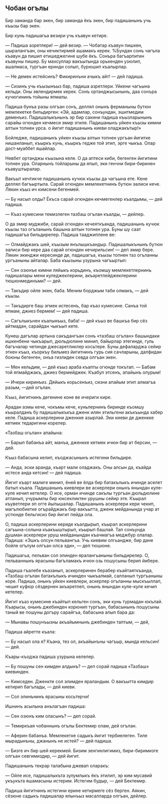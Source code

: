 ## Чобан огълы

Бир заманда бар экен, бир заманда ёкъ экен, бир падишанынъ учь къызы бар экен.

Бир кунь падишагьа везири учь къавун кетире.

— Падиша азретлери! — дей везир. — Чобатар къавун пишкен, шыралангъан, оны кечиктирмей ашамакъ керек.
%Бундан сонъ чaгъла къавун да пишип етишеджегине шубе ёкъ.
Сонъра багъарпитин къавуны пишер.
Бу махсуллар вакъытында орькенден узюлип, ашалмаса, тургъан ериндн солып, бурюшип къалырлар.

— Не демек истейсинъ?
Фикиринъни ачыкъ айт! — дей падиша.

— Сизинъ учь къызынъыз бар, падиша азретлери.
Уйкени чагъына кельди.
Оны эвлендирмек керек.
Сонъ ортанджысынынъ, даа сонъра кучюгининъ тойыны япмалы.

Падиша бунъа разы олгъан сонъ, деллял онынъ ферманыны бутюн мемлекетке бильдирген: «Эй, адамлар, сонъундан, эшитмедим деменъиз.
Падишалыкънынъ эр бир сакини падиша къызларынынъ сарайы огюнден кечмеси эмир этиле.
Падишанынъ уйкен къызы кимни алтын топнен урса.
о йигит падишанынъ киеви оладжакътыр!»

Бойледже, падишанынъ уйкен къызы алтын топнен ургъан йигитке нишанланып, къыркъ кунь, къыркъ гедже той этип, эрге чыкъа.
Олар дост-муаббет яшайлар.

Невбет ортанджы къызына келе.
О да аптеси киби, бегенген йигитини топнен ура.
Оларнынъ тойларыны да япып, эки генчни бири-биринен къавуштыралар.

Вакъыт кечтикче падишанынъ кучюк къызы да чагъына ете.
Кене деллял багъыртыла.
Сарай огюнден мемлекетнинъ бутюн эалиси кече.
Лякин къыз ич кимсени бегенмей.

— Бу насыл олды?
Ёкъса сарай огюнден кечмегенлер къалдымы, — дей падиша.

— Къаз кумесини темизлеген тазбаш огълан къалды, — дейлер.

О да эмир муджиби, сарай огюнден кечеяткъанда, падишанынъ кучюк къызы таз огъланынъ башына алтын топнен ура.
Буны шу саат падишагъа бильдирелер.
Падиша тааджиплене ве:

— Олмайджакъ шей, къызым янълышкъандыр.
Падишалыкънынъ бутюн эалиси бир кере даа сарай огюнден кечирильсин! — деп эмир бере.
Лякин экинджи кересинде де, падишагъа, къызы топнен таз огъланны ургъаныны айталар.
Баба къызыны узурына чагъыртып:

— Сен озюнъе кимни ляйыкъ корьдинъ, къомшу мемлекетлернинъ падишалары мени куледжеклерини, акъаретлейджеклерини тюшюнмединъми? — дей.

— Такъдир ойле экен, баба.
Меним борджым таби олмакъ, — дей къызы.

— Такъдирге баш эгмек истесенъ, бар къаз кумесине.
Санъа той япмам, джиез бермем! — дей падиша.

— Сагълыкънен къалынъыз, баба! — дей къыз ве башкъа бир сёз айтмадан, сарайдан чыкъып кете.

Кунеш дагълар артына сакъдангъан сонъ «тазбаш огълан» башындаки ишкенбени чыкъарып, дюльдюлине минип, байырлар этегинде, гуль багъчалар четинде джесаретликлер косьтере.
Буны дефаларджа сейир эткен къыз, къоркъу бильмез йигитнинъ гурь сия сачларыны, далфидан боюны бегенген, онъа гизлиден севда олгъан экен.

— Мен кельдим, — дей къыз араба къапты огюнде токътап. — Бабам той япмайджакъ, джиез бермейджек.
Къабул этсенъ, апайынъ олурым!

— Ичери киринъиз.
Дяйыкъ корьсенъиз, сизни апайым этип алмагъа разым, —дей огълан.

Къыз, йигитнинъ дегенине коне ве ичериги кире.

Арадан азмы кече, чокъмы кече, куньлернинъ биринде къомшу къыралданъ бу падишалыкъкъа дженк илян этильгени акъкъында хабер келе.
Падиша аскерлерини дженкке азырлай.
Эки киеви де дженкке кетмек тедаригини корелер.

«Тазбаш огьлан» апайына:

— Барып бабанъа айт, манъа, дженкке кетмек ичюн бир ат берсин, — дей.

Къыз бабасына келип, къоджасынынъ истегини бильдире.

— Анда, эски аранда, къарт мали оладжакъ.
Оны алсын да, къайда истесе анда кетсин! — дей падиша.

Йигит къарт малиге минип, ёней ве ёлда бир батакълыкъ ичинде аселет батып къала.
Падишанынъ киевлери ве аскерлери онынъ янындан куле-куле кечип кетелер.
О исе, орман ичинде сакълы тургъан дюльдюлине атланып, учурымлы бир юксекликтен урушны сейир эте.
Къырал къуветлери эп огге йылышалар.
Падишанынъ аскерлери кери чекип, магълюбиетке огърайджакъ бир вакъытта, дженк мейданында учар ат устюнде бельгисиз бир йигит пейда ола.

О, падиша аскерлерини кериде къалдырып, къырал аскерлерини сагъына-солына къакъыштырып, къырып башлай.
Тап сонъунда душман аскерлери уруш мейданындан къачмагъа меджбур олалар.
Падиша: «Эшкъ олсун пельвангъа.
Учь киевим олгьандже, бир дане бойле огълум олгъан олса эди», — деп тюшюне.

Падишагьа, пельван сол элинден яралангьаныны бильдирелер.
О, пельваннынъ ярасыны багъламакъ ичюн озь пошусыны берип йибере.

Падиша гъалебе къазанып, аскерлеринен берабер къайтаяткъанда, «Тазбаш огълан батакълыкъ ичинден чыкъалмай, салланып тургъаныны коре.
Падиша, онынъ уйкен киевлери, аскерлер огъланны мыскъыллап, чешит куфюр сёздернен акъаретлеп, онынъ янындан куле-куле кечип кетелер.

Йигит къаз кумесине къайтып кельген сонъ, эки кунь турмадан юкълай.
Къарысы, онынъ джебинден корюнип тургъан, бабасынынъ пошусыны таный ве пошуны догъру сарайгъа, бабасына алып бара да:

— Мынавы пошунъызны акъайымнынъ джебинден таптым, — дей,

Падиша айретте къала:

— Бу насыл ола я?
Къана, тез ол, акъайынъны чагъыр, мында кельсин! — дей.

Къары-къоджа падиша узурына келелер.

— Бу пошуны сен кимден алдынъ? — деп сорай падиша «Тазбаш» киевинден.

— Кимседен.
Дженкте сол элимден яраландым.
О вакъытта кимдир кетирип багълады, — дей киеви.

— Сол элинънинъ ярасыны косьтерчи!

Ишнинъ асылына анълагъан падиша:

— Сен озюнъ ким оласынъ? — деп сорай.

— Темиркъая чобаннынъ огълы Бектемир олам, дей огълан.

— Аферин бабанъа.
Мемлекетке садыкъ йигит тербиелеген.
Тиле мырадынъны, джанынъ не истей? — дей падиша.

— Бизге ич бир шей керекмей.
Бизим зенгинлигимиз, бири-биримизге олгъан севгимиздир, — дей йигит.

Падишанынъ текрар талабына джевап оларакъ:

— Ойле исе, падишалыкъта зулумлыкъ ёкъ этилип, эр ким мусавий укъукъта яшамасыны истерим.
Истегим будыр, — дей Бектемир.

Падиша йигитнинъ истегини ерине кетирмеге сёз берген.
Аякин, сёзюне садыкъ падишалар ялынъыз масалларда олгъан, дейлер. 
